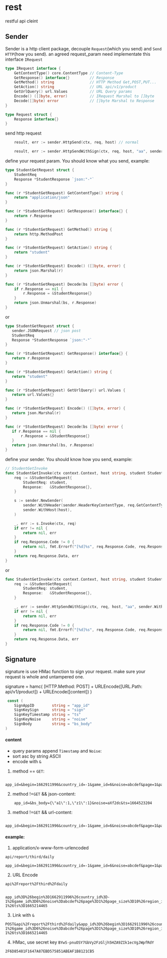 # rest
restful api cleint

## Sender
Sender is a http client package, decouple `Request`(which you send) and `Send HTTP`(how you send).
an agreed request_param need implementate this interface `IRequest`

```go
type IRequest interface {
	GetContentType() core.ContentType // Content-Type
	GetResponse() interface{}         // Response
	GetMethod() string                // HTTP Method Get,POST,PUT...
	GetAction() string                // URL api/v1/product
	GetUrlQuery() url.Values          // URL Query params
	Encode() ([]byte, error)          // IRequest Marshal to []byte
	Decode([]byte) error              // []byte Marshal to Response
}

type Request struct {
	Response interface{}
}
```

send http request
```go
	result, err := sender.HttpSend(ctx, req, host) // normal

	result, err := sender.HttpSendWithSign(ctx, req, host, "aa", sender.WithAppID("test_app"), sender.WithTimeConsume(true)) // with sign
```

define your request param. You should know what you send, example:

```go
type StudentGetRequest struct {
	StudentReq
	Response *StudentResponse `json:"-"`
}

func (r *StudentGetRequest) GetContentType() string {
	return "application/json"
}

func (r *StudentGetRequest) GetResponse() interface{} {
	return r.Response
}

func (r *StudentGetRequest) GetMethod() string {
	return http.MethodPost
}

func (r *StudentGetRequest) GetAction() string {
	return "student"
}

func (r *StudentGetRequest) Encode() ([]byte, error) {
	return json.Marshal(r)
}

func (r *StudentGetRequest) Decode(bs []byte) error {
	if r.Response == nil {
		r.Response = &StudentResponse{}
	}
	return json.Unmarshal(bs, r.Response)
}

```
 or

 ```go
type StudentGetRequest struct {
	sender.JSONRequest // json post
	StudentReq
	Response *StudentResponse `json:"-"`
}

func (r *StudentGetRequest) GetResponse() interface{} {
	return r.Response
}

func (r *StudentGetRequest) GetAction() string {
	return "student"
}

func (r *StudentGetRequest) GetUrlQuery() url.Values {
	return url.Values{}
}

func (r *StudentGetRequest) Encode() ([]byte, error) {
	return json.Marshal(r)
}

func (r *StudentGetRequest) Decode(bs []byte) error {
	if r.Response == nil {
		r.Response = &StudentResponse{}
	}
	return json.Unmarshal(bs, r.Response)
}
 ```

define your sender. You should know how you send, example:

```go
// StudentGetInvoke
func StudentGetInvoke(ctx context.Context, host string, student StudentReq) (*Student, error) {
	req := &StudentGetRequest{
		StudentReq: student,
		Response:   &StudentResponse{},
	}

	s := sender.NewSender(
		sender.WithHeader(sender.HeaderKeyContentType, req.GetContentType()),
		sender.WithHost(host),
	)

	_, err := s.Invoke(ctx, req)
	if err != nil {
		return nil, err
	}
	if req.Response.Code != 0 {
		return nil, fmt.Errorf("[%d]%s", req.Response.Code, req.Response.Message)
	}
	return req.Response.Data, err
}
```

or

```go
func StudentGetInvoke(ctx context.Context, host string, student StudentReq) (*Student, error) {
	req := &StudentGetRequest{
		StudentReq: student,
		Response:   &StudentResponse{},
	}

	_, err := sender.HttpSendWithSign(ctx, req, host, "aa", sender.WithAppID("test_app"), sender.WithTimeConsume(true))
	if err != nil {
		return nil, err
	}
	if req.Response.Code != 0 {
		return nil, fmt.Errorf("[%d]%s", req.Response.Code, req.Response.Message)
	}
	return req.Response.Data, err
}
```

## Signature
signature is use HMac function to sign your request.
make sure your request is whole and untampered one.

signature = hamc( [HTTP.Method: POST] + URLEncode([URL.Path: api/v1/product]) + URLEncode([content]) )

``` go
 const (
	SignAppID        string = "app_id"
	SignKeySign      string = "sign"
	SignKeyTimestamp string = "ts"
	SignKeyNoise     string = "noise"
	SignBody         string = "bs_body"
)
```
#### content

+ query params append `Timestamp` and `Noise`:
+ sort asc by string ASCII
+ encode with `&`

1. method == `GET`:
```
    app_id=&begin=1662911996&country_id=-1&game_id=6&noise=abcdef&page=1&page_size=10&region_id=-1&ts=1665214465
```
2. method !=`GET` && json-content:
```
    app_id=&bs_body={\"a1\":1,\"z1\":1}&noise=aXf2dc&ts=1664523204
```
3. method !=`GET` && url-content:
```
    app_id=&begin=1662911996&country_id=-1&game_id=6&noise=abcdef&page=1&page_size=10&region_id=-1&ts=1665214465
```

#### example:

1. application/x-www-form-urlencoded
```text
api/report/third/daily

app_id=&begin=1662911996&country_id=-1&game_id=6&noise=abcdef&page=1&page_size=10&region_id=-1&ts=1665214465
```

2. URL Encode

```text
api%2Freport%2Fthird%2Fdaily


app_id%3D%26begin%3D1662911996%26country_id%3D-1%26game_id%3D6%26noise%3Dabcdef%26page%3D1%26page_size%3D10%26region_id%3D-1%26ts%3D1665214465
```

3. Link with `&`

```
POST&api%2Freport%2Fthird%2Fdaily&app_id%3D%26begin%3D1662911996%26country_id%3D-1%26game_id%3D6%26noise%3Dabcdef%26page%3D1%26page_size%3D10%26region_id%3D-1%26ts%3D1665214465
```

4. HMac, use secret key `BYwS-pnuOSY7GbVy2FzGljh5HZA9ZIk1ecVgJWpfRdY`

```
2F6D85481F1647A87EBD575851ABEAF1B8121CB5
```
